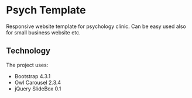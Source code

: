 # Psych Template

Responsive website template for psychology clinic. Can be easy used also for small business website etc. 

## Technology
The project uses:
- Bootstrap 4.3.1
- Owl Carousel 2.3.4
- jQuery SlideBox 0.1

